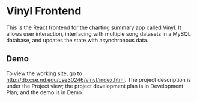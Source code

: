 # Vinyl Frontend

This is the React frontend for the charting summary app called Vinyl. It allows user interaction, interfacing with multiple song datasets in a MySQL database, and updates the state with asynchronous data.

## Demo

To view the working site, go to http://db.cse.nd.edu/cse30246/vinyl/index.html. The project description is under the Project view; the project development plan is in Development Plan; and the demo is in Demo.

